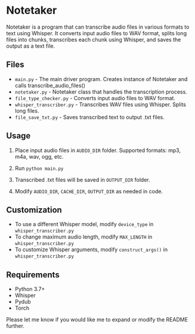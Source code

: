 # Notetaker

Notetaker is a program that can transcribe audio files in various formats to text using Whisper. It converts input audio files to WAV format, splits long files into chunks, transcribes each chunk using Whisper, and saves the output as a text file.

## Files

- `main.py` - The main driver program. Creates instance of Notetaker and calls transcribe_audio_files()
- `notetaker.py` - Notetaker class that handles the transcription process.
- `file_type_checker.py` - Converts input audio files to WAV format.
- `whisper_transcriber.py` - Transcribes WAV files using Whisper. Splits long files.
- `file_save_txt.py` - Saves transcribed text to output .txt files.

## Usage

1. Place input audio files in `AUDIO_DIR` folder. Supported formats: mp3, m4a, wav, ogg, etc.

2. Run `python main.py`

3. Transcribed .txt files will be saved in `OUTPUT_DIR` folder.

4. Modify `AUDIO_DIR`, `CACHE_DIR`, `OUTPUT_DIR` as needed in code. 

## Customization

- To use a different Whisper model, modify `device_type` in `whisper_transcriber.py`
- To change maximum audio length, modify `MAX_LENGTH` in `whisper_transcriber.py`  
- To customize Whisper arguments, modify `construct_args()` in `whisper_transcriber.py`

## Requirements

- Python 3.7+ 
- Whisper
- Pydub
- Torch

Please let me know if you would like me to expand or modify the README further.
